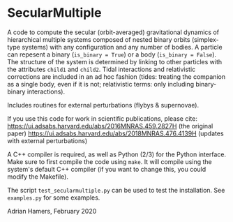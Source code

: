 # SecularMultiple
    
A code to compute the secular (orbit-averaged) gravitational dynamics of hierarchical multiple systems 
composed of nested binary orbits (simplex-type systems) with any configuration and any number of bodies.
A particle can repesent a binary (`is_binary = True`) or a body (`is_binary = False`).
The structure of the system is determined by linking to other particles with the attributes `child1` and `child2`.
Tidal interactions and relativistic corrections are included in an ad hoc fashion
(tides: treating the companion as a single body, even if it is not; relativistic terms:
only including binary-binary interactions).
    
Includes routines for external perturbations (flybys & supernovae).

If you use this code for work in scientific publications, please cite:
https://ui.adsabs.harvard.edu/abs/2016MNRAS.459.2827H (the original paper)
https://ui.adsabs.harvard.edu/abs/2018MNRAS.476.4139H (updates with external perturbations)

A C++ compiler is required, as well as Python (2/3) for the Python interface. Make sure to first compile the code using `make`. It will compile using the system's default C++ compiler (if you want to change this, you could modify the Makefile). 

The script `test_secularmultiple.py` can be used to test the
installation. See `examples.py` for some examples.

Adrian Hamers, February 2020
